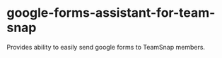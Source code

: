 # google-forms-assistant-for-team-snap
Provides ability to easily send google forms to TeamSnap members.
